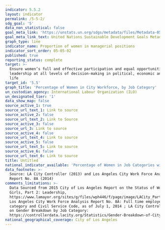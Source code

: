 ```yaml
---
indicator: 5.5.2
layout: indicator
permalink: /5-5-2/
sdg_goal: '5'
data_non_statistical: false
goal_meta_link: 'https://unstats.un.org/sdgs/metadata/files/Metadata-05-05-02.pdf'
goal_meta_link_text: United Nations Sustainable Development Goals Metadata (PDF 372 KB)
graph_type: line
indicator_name: Proportion of women in managerial positions
indicator_sort_order: 05-05-02
published: true
reporting_status: complete
target: >-
  Ensure women’s full and effective participation and equal opportunities for
  leadership at all levels of decision-making in political, economic and public
  life
target_id: '5.5'
graph_title: 'Percentage of Women in City Workforce, by Job Category'
un_custodian_agency: International Labour Organization (ILO)
un_designated_tier: '1'
data_show_map: false
source_active_1: true
source_url_text_1: Link to source
source_active_2: false
source_url_text_2: Link to Source
source_active_3: false
source_url_3: Link to source
source_active_4: false
source_url_text_4: Link to source
source_active_5: false
source_url_text_5: Link to source
source_active_6: false
source_url_text_6: Link to source
title: Untitled
national_indicator_available: 'Percentage of Women in Job Categories within LA Government Workforce: 2014'
data_footnote: >-
  Source: LA City Controller (2013) and Los Angeles City Work Force Analysis
  Report No. 8A (2014)
comments_limitations: >-
  Data Sourced from 2015 City of Los Angeles Report on the Status of Women &
  Girls, Part 2: Leadership,
  https://www.lamayor.org/sites/g/files/wph446/f/page/image/LACity_Part2_Leadership.pdf;  
  Los Angeles City Work Force Analysis Report No. 8A: Full time employees by job
  category and Civil Service Code, as of July 1, 2014 ; LA City Controller Data
  on Gender Breakdown by Job Category:
  https://controllerdata.lacity.org/Statistics/Gender-Breakdown-of-City-Workers-by-Category/fvfi-5kja/data
national_geographical_coverage: City of Los Angeles
---
```

